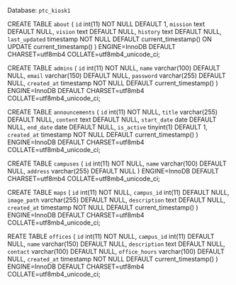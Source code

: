 Database: `ptc_kiosk1`

CREATE TABLE `about` (
  `id` int(11) NOT NULL DEFAULT 1,
  `mission` text DEFAULT NULL,
  `vision` text DEFAULT NULL,
  `history` text DEFAULT NULL,
  `last_updated` timestamp NOT NULL DEFAULT current_timestamp() ON UPDATE current_timestamp()
) ENGINE=InnoDB DEFAULT CHARSET=utf8mb4 COLLATE=utf8mb4_unicode_ci;


CREATE TABLE `admins` (
  `id` int(11) NOT NULL,
  `name` varchar(100) DEFAULT NULL,
  `email` varchar(150) DEFAULT NULL,
  `password` varchar(255) DEFAULT NULL,
  `created_at` timestamp NOT NULL DEFAULT current_timestamp()
) ENGINE=InnoDB DEFAULT CHARSET=utf8mb4 COLLATE=utf8mb4_unicode_ci;


CREATE TABLE `announcements` (
  `id` int(11) NOT NULL,
  `title` varchar(255) DEFAULT NULL,
  `content` text DEFAULT NULL,
  `start_date` date DEFAULT NULL,
  `end_date` date DEFAULT NULL,
  `is_active` tinyint(1) DEFAULT 1,
  `created_at` timestamp NOT NULL DEFAULT current_timestamp()
) ENGINE=InnoDB DEFAULT CHARSET=utf8mb4 COLLATE=utf8mb4_unicode_ci;

CREATE TABLE `campuses` (
  `id` int(11) NOT NULL,
  `name` varchar(100) DEFAULT NULL,
  `address` varchar(255) DEFAULT NULL
) ENGINE=InnoDB DEFAULT CHARSET=utf8mb4 COLLATE=utf8mb4_unicode_ci;

CREATE TABLE `maps` (
  `id` int(11) NOT NULL,
  `campus_id` int(11) DEFAULT NULL,
  `image_path` varchar(255) DEFAULT NULL,
  `description` text DEFAULT NULL,
  `created_at` timestamp NOT NULL DEFAULT current_timestamp()
) ENGINE=InnoDB DEFAULT CHARSET=utf8mb4 COLLATE=utf8mb4_unicode_ci;

REATE TABLE `offices` (
  `id` int(11) NOT NULL,
  `campus_id` int(11) DEFAULT NULL,
  `name` varchar(150) DEFAULT NULL,
  `description` text DEFAULT NULL,
  `contact` varchar(100) DEFAULT NULL,
  `office_hours` varchar(100) DEFAULT NULL,
  `created_at` timestamp NOT NULL DEFAULT current_timestamp()
) ENGINE=InnoDB DEFAULT CHARSET=utf8mb4 COLLATE=utf8mb4_unicode_ci;
